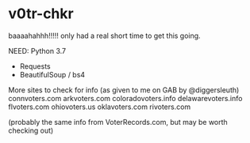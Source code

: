 # v0tr-chkr
baaaahahhh!!!!!  only had a real short time to get this going.

NEED:
Python 3.7
  - Requests
  - BeautifulSoup / bs4
  

More sites to check for info (as given to me on GAB by @diggersleuth)
connvoters.com
arkvoters.com
coloradovoters.info
delawarevoters.info
flvoters.com
ohiovoters.us
oklavoters.com
rivoters.com

(probably the same info from VoterRecords.com, but may be worth checking out)

